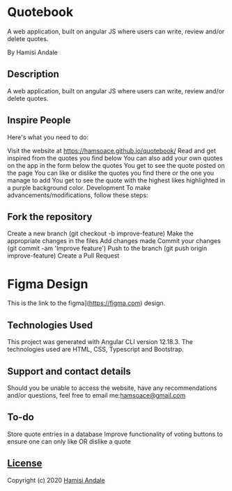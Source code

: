 # Quotebook

A web application, built on angular JS where users can write, review and/or delete quotes.

By Hamisi Andale

## Description

A web application, built on angular JS where users can write, review and/or delete quotes.

## Inspire People

Here's what you need to do:

Visit the website at https://hamsoace.github.io/quotebook/
Read and get inspired from the quotes you find below
You can also add your own quotes on the app in the form below the quotes
You get to see the quote posted on the page
You can like or dislike the quotes you find there or the one you manage to add
You get to see the quote with the highest likes highlighted in a purple background color.
Development
To make advancements/modifications, follow these steps:

## Fork the repository

Create a new branch (git checkout -b improve-feature)
Make the appropriate changes in the files
Add changes made
Commit your changes (git commit -am 'Improve feature')
Push to the branch (git push origin improve-feature)
Create a Pull Request

# Figma Design
This is the link to the figma](https://figma.com) design.

## Technologies Used
This project was generated with Angular CLI version 12.18.3. The technologies used are HTML, CSS, Typescript and Bootstrap.

## Support and contact details
Should you be unable to access the website, have any recommendations and/or questions, feel free to email me:hamsoace@gmail.com

## To-do
Store quote entries in a database
Improve functionality of voting buttons to ensure one can only like OR dislike a quote


## [License](https://github.com/hamsoace/quotebook/master/LICENSE)

Copyright (c) 2020 [Hamisi Andale](https://github.com/hamsoace)



